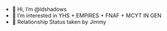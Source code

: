 - 👋 Hi, I’m @ldshadows
- 👀 I’m interested in YHS + EMPIRES + FNAF + MCYT IN GEN
- 💞️ Relationship Status taken by Jimmy
